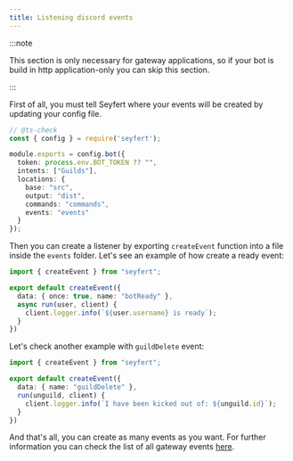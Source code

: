 ```yaml
---
title: Listening discord events
---
```


:::note

This section is only necessary for gateway applications, so if your bot is build in http application-only you can skip this section.

:::

First of all, you must tell Seyfert where your events will be created by updating your config file.

```ts {11} title="seyfert.config.js" showLineNumbers
// @ts-check
const { config } = require('seyfert');

module.exports = config.bot({
  token: process.env.BOT_TOKEN ?? "",
  intents: ["Guilds"],
  locations: {
    base: "src",
    output: "dist",
    commands: "commands",
    events: "events"
  }
});
```

Then you can create a listener by exporting `createEvent` function into a file inside the `events` folder. Let's see an example of how create a ready event:

```ts title="src/events/botReady.ts" showLineNumbers
import { createEvent } from "seyfert";

export default createEvent({
  data: { once: true, name: "botReady" },
  async run(user, client) {
    client.logger.info(`${user.username} is ready`);
  }
})
```

Let's check another example with `guildDelete` event:

```ts title="src/events/guildDelete.ts" showLineNumbers
import { createEvent } from "seyfert";

export default createEvent({
  data: { name: "guildDelete" },
  run(unguild, client) {
    client.logger.info(`I have been kicked out of: ${unguild.id}`);
  }
})
```

And that's all, you can create as many events as you want. For further information you can check the list of all gateway events [here](/api/type-aliases/clientnameevents).